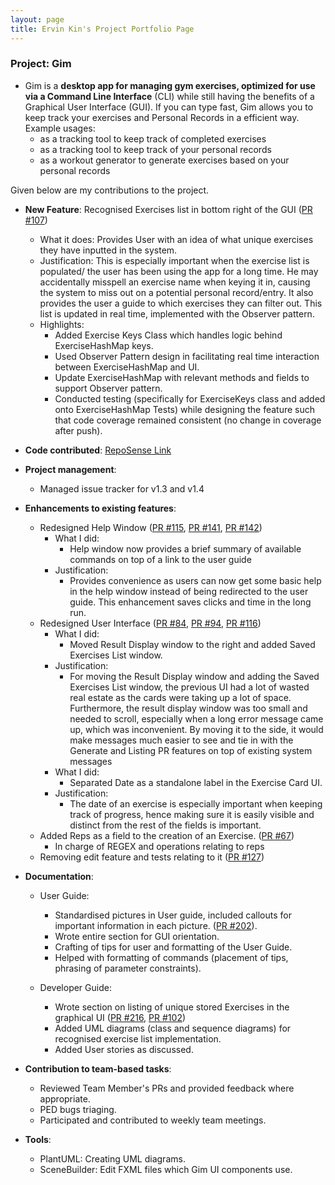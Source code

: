 ```yaml
---
layout: page
title: Ervin Kin's Project Portfolio Page
---
```


### Project: Gim

* Gim is a **desktop app for managing gym exercises, optimized for use via a Command Line Interface** (CLI) while still having the benefits of a Graphical User Interface (GUI). If you can type fast, Gim allows you to keep track your exercises and Personal Records in a efficient way.
  Example usages:
  * as a tracking tool to keep track of completed exercises
  * as a tracking tool to keep track of your personal records
  * as a workout generator to generate exercises based on your personal records

Given below are my contributions to the project.

* **New Feature**: Recognised Exercises list in bottom right of the GUI ([PR #107](https://github.com/AY2223S1-CS2103T-T15-4/tp/pull/107))
  * What it does: Provides User with an idea of what unique exercises they have inputted in the system.
  * Justification: This is especially important when the exercise list is populated/ the user has been using the app for a long time. He may accidentally misspell an exercise name when keying it in, causing the system to miss out on a potential personal record/entry. It also provides the user a guide to which exercises they can filter out. This list is updated in real time, implemented with the Observer pattern. 
  * Highlights:
    * Added Exercise Keys Class which handles logic behind ExerciseHashMap keys. 
    * Used Observer Pattern design in facilitating real time interaction between ExerciseHashMap and UI.
    * Update ExerciseHashMap with relevant methods and fields to support Observer pattern.  
    * Conducted testing (specifically for ExerciseKeys class and added onto ExerciseHashMap Tests) while designing the feature such that code coverage remained consistent (no change in coverage after push). 
* **Code contributed**: [RepoSense Link](https://nus-cs2103-ay2223s1.github.io/tp-dashboard/?search=ervink123&breakdown=true&sort=groupTitle&sortWithin=title&since=2022-09-16&timeframe=commit&mergegroup=&groupSelect=groupByRepos&checkedFileTypes=docs~functional-code~test-code~other)

* **Project management**:
  * Managed issue tracker for v1.3 and v1.4

* **Enhancements to existing features**: 
  * Redesigned Help Window ([PR #115](https://github.com/AY2223S1-CS2103T-T15-4/tp/pull/115), [PR #141](https://github.com/AY2223S1-CS2103T-T15-4/tp/pull/141), [PR #142](https://github.com/AY2223S1-CS2103T-T15-4/tp/pull/142))
    * What I did: 
      * Help window now provides a brief summary of available commands on top of a link to the user guide 
    * Justification: 
      * Provides convenience as users can now get some basic help in the help window instead of being redirected to the user guide. This enhancement saves clicks and time in the long run.  
  * Redesigned User Interface ([PR #84](https://github.com/AY2223S1-CS2103T-T15-4/tp/pull/84), [PR #94](https://github.com/AY2223S1-CS2103T-T15-4/tp/pull/94), [PR #116](https://github.com/AY2223S1-CS2103T-T15-4/tp/pull/116))
    * What I did:
      * Moved Result Display window to the right and added Saved Exercises List window.
    * Justification: 
      * For moving the Result Display window and adding the Saved Exercises List window, the previous UI had a lot of wasted real estate as the cards were taking up a lot of space. Furthermore, the result display window was too small and needed to scroll, especially when a long error message came up, which was inconvenient. By moving it to the side, it would make messages much easier to see and tie in with the Generate and Listing PR features on top of existing system messages
    * What I did: 
      * Separated Date as a standalone label in the Exercise Card UI.
    * Justification: 
      * The date of an exercise is especially important when keeping track of progress, hence making sure it is easily visible and distinct from the rest of the fields is important. 
  * Added Reps as a field to the creation of an Exercise. ([PR #67](https://github.com/AY2223S1-CS2103T-T15-4/tp/pull/67))
    * In charge of REGEX and operations relating to reps 
  * Removing edit feature and tests relating to it ([PR #127](https://github.com/AY2223S1-CS2103T-T15-4/tp/pull/127))

* **Documentation**:
  * User Guide:
    * Standardised pictures in User guide, included callouts for important information in each picture. ([PR #202](https://github.com/AY2223S1-CS2103T-T15-4/tp/pull/202)).
    * Wrote entire section for GUI orientation. 
    * Crafting of tips for user and formatting of the User Guide.
    * Helped with formatting of commands (placement of tips, phrasing of parameter constraints).

  * Developer Guide:
    * Wrote section on listing of unique stored Exercises in the graphical UI ([PR #216](https://github.com/AY2223S1-CS2103T-T15-4/tp/pull/216), [PR #102](https://github.com/AY2223S1-CS2103T-T15-4/tp/pull/102))
    * Added UML diagrams (class and sequence diagrams) for recognised exercise list implementation.
    * Added User stories as discussed. 

* **Contribution to team-based tasks**:
  * Reviewed Team Member's PRs and provided feedback where appropriate.
  * PED bugs triaging. 
  * Participated and contributed to weekly team meetings.


* **Tools**:
  * PlantUML: Creating UML diagrams. 
  * SceneBuilder: Edit FXML files which Gim UI components use.
